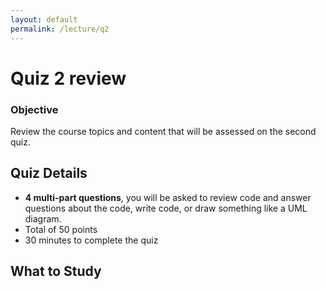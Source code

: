```yaml
---
layout: default
permalink: /lecture/q2
---
```


# Quiz 2 review 

### Objective

Review the course topics and content that will be assessed on the second quiz.

## Quiz Details
* __4 multi-part questions__, you will be asked to review code and answer questions about the code, write code, or draw something like a UML diagram.
* Total of 50 points
* 30 minutes to complete the quiz


## What to Study
   
